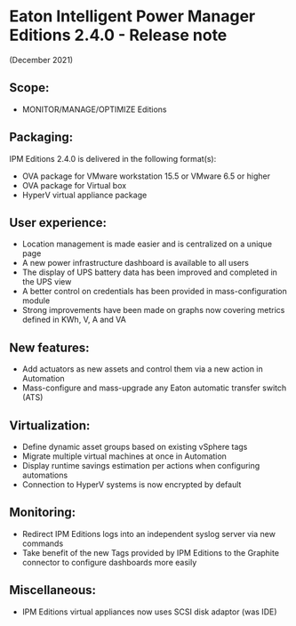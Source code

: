 # Eaton Intelligent Power Manager Editions 2.4.0 - Release note
(December 2021)

## Scope:
* MONITOR/MANAGE/OPTIMIZE Editions

## Packaging:
IPM Editions 2.4.0 is delivered in the following format(s):
* OVA package for VMware workstation 15.5 or VMware 6.5 or higher
* OVA package for Virtual box
* HyperV virtual appliance package

## User experience:
* Location management is made easier and is centralized on a unique page
* A new power infrastructure dashboard is available to all users
* The display of UPS battery data has been improved and completed in the UPS view
* A better control on credentials has been provided in mass-configuration module
* Strong improvements have been made on graphs now covering metrics defined in KWh, V, A and VA

## New features:
* Add actuators as new assets and control them via a new action in Automation
* Mass-configure and mass-upgrade any Eaton automatic transfer switch (ATS)

## Virtualization:
* Define dynamic asset groups based on existing vSphere tags
* Migrate multiple virtual machines at once in Automation
* Display runtime savings estimation per actions when configuring automations
* Connection to HyperV systems is now encrypted by default

## Monitoring:
* Redirect IPM Editions logs into an independent syslog server via new commands
* Take benefit of the new Tags provided by IPM Editions to the Graphite connector to configure dashboards more easily

## Miscellaneous:
* IPM Editions virtual appliances now uses SCSI disk adaptor (was IDE)
